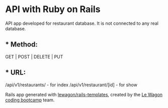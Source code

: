 # API with Ruby on Rails

API app developed for restaurant database. It is not connected to any real database.

## * Method:
GET | POST | DELETE | PUT

## * URL:
/api/v1/restaurants/ - for index
/api/v1/restaurant/[id] - for show

Rails app generated with [lewagon/rails-templates](https://github.com/lewagon/rails-templates), created by the [Le Wagon coding bootcamp](https://www.lewagon.com) team.
